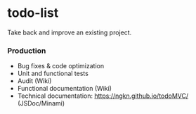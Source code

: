 # todo-list
Take back and improve an existing project.

### Production
* Bug fixes & code optimization
* Unit and functional tests
* Audit (Wiki)
* Functional documentation (Wiki)
* Technical documentation: https://ngkn.github.io/todoMVC/ (JSDoc/Minami)
